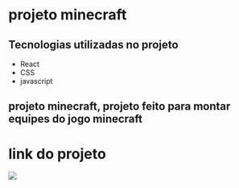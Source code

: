 # projeto minecraft
## Tecnologias utilizadas no projeto
* React
* CSS
* javascript
## projeto minecraft, projeto feito para montar equipes do jogo minecraft
# link do projeto
   <a href="https://projeto-mine-dun.vercel.app/" target="_blank"><img src="https://img.shields.io/badge/-minecraft-purple?style=for-the-badge&logo=aluraplayo&logoColor=white"></a>

